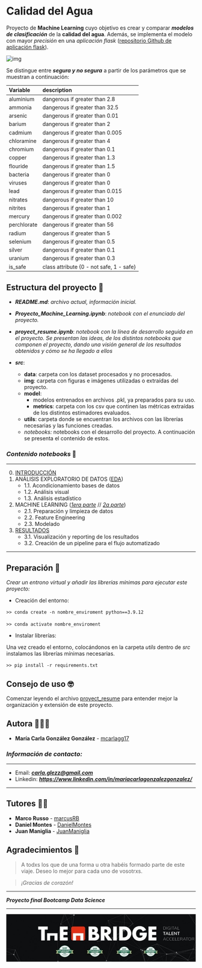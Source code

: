 # Calidad del Agua
Proyecto de **Machine Learning** cuyo objetivo es crear y comparar ***modelos de clasificación*** de la **calidad del agua**. Además, se implementa el modelo con mayor *precisión* en una *aplicación* *flask*
([repositorio Github de aplicación flask](https://github.com/mcarlagg17/TBDS_ML_Clf_WaterQuality_flask)).

![img](https://okdiario.com/img/2018/01/12/agua-cruda.jpg)

Se distingue entre ***segura y no segura*** a partir de los parámetros que se muestran a continuación:  



| Variable    | description                              |
|:------------|:-----------------------------------------|
| aluminium   | dangerous if greater than 2.8            |\n
| ammonia     | dangerous if greater than 32.5           |\n
| arsenic     | dangerous if greater than 0.01           |\n
| barium      | dangerous if greater than 2              |\n
| cadmium     | dangerous if greater than 0.005          |\n
| chloramine  | dangerous if greater than 4              |\n
| chromium    | dangerous if greater than 0.1            |\n
| copper      | dangerous if greater than 1.3            |\n
| flouride    | dangerous if greater than 1.5            |\n
| bacteria    | dangerous if greater than 0              |\n
| viruses     | dangerous if greater than 0              |\n
| lead        | dangerous if greater than 0.015          |\n
| nitrates    | dangerous if greater than 10             |\n
| nitrites    | dangerous if greater than 1              |\n
| mercury     | dangerous if greater than 0.002          |\n
| perchlorate | dangerous if greater than 56             |\n
| radium      | dangerous if greater than 5              |\n
| selenium    | dangerous if greater than 0.5            |\n
| silver      | dangerous if greater than 0.1            |\n
| uranium     | dangerous if greater than 0.3            |\n
| is_safe     | class attribute {0 - not safe, 1 - safe} |

## **Estructura** del proyecto 🗿 
- ***README.md***: *archivo actual, información inicial.*
- ***Proyecto_Machine_Learning.ipynb***: *notebook con el enunciado del proyecto.*
- ***proyect_resume.ipynb***: *notebook con la línea de desarrollo seguida en el proyecto. Se presentan las ideas, de los distintos notebooks que componen el proyecto, dando una visión general de los resultados obtenidos y cómo se ha llegado a ellos*

- ***src***:
    - **data**: carpeta con los dataset procesados y no procesados.
    - **img**: carpeta con figuras e imágenes utilizadas o extraídas del proyecto. 
    - **model**: 
        - modelos entrenados en archivos .pkl, ya preparados para su uso.
        - **metrics**: carpeta con los csv que continen las métricas extraídas de los distintos estimadores evaluados.
    - **utils**: carpeta donde se encuentran los archivos con las librerías necesarias y las funciones creadas.
    - *notebooks:* notebooks con el desarrollo del proyecto. A continuación se presenta el contenido de estos.

### *Contenido notebooks* 📌 
---
0. <a href='src/0_Introduccion.ipynb'>INTRODUCCIÓN</a>
1. ANÁLISIS EXPLORATORIO DE DATOS (<a href='src/1_EDA.ipynb'>EDA</a>)
    - 1.1. Acondicionamiento bases de datos
    - 1.2. Análisis visual
    - 1.3. Análisis estadístico   
2. MACHINE LEARNING (<a href='src/2a_ML_Baseline.ipynb'>*1era parte*</a> // <a href='src/2b_ML_BalancedData.ipynb'>*2a parte*</a>)
    - 2.1. Preparación y limpieza de datos
    - 2.2. Feature Engineering
    - 2.3. Modelado
3. <a href='src/3_Resultados.ipynb'>RESULTADOS</a>
    - 3.1. Visualización y reporting de los resultados
    - 3.2. Creación de un pipeline para el flujo automatizado
---

## Preparación 🔧

_Crear un entrono virtual y añadir las librerías mínimas para ejecutar este proyecto:_

* Creación del entorno:

```
>> conda create -n nombre_enviroment python==3.9.12

>> conda activate nombre_enviroment
```
* Instalar librerías:

Una vez creado el entorno, colocándonos en la carpeta *utils* dentro de *src* instalamos las librerías mínimas necesarias.

```
>> pip install -r requirements.txt
```

## Consejo de uso 🤓

Comenzar leyendo el archivo <a href='proyect_resume.ipynb'>proyect_resume</a> para entender mejor la organización y extensión de este proyecto. 

## Autora 👩🏽‍💻

* **María Carla González González** - [mcarlagg17](https://github.com/mcarlagg17)

### *Información de contacto:*
___
* Email: ***carla.glezz@gmail.com***
* Linkedin: ***https://www.linkedin.com/in/mariacarlagonzalezgonzalez/***
---

## Tutores 👨‍🏫

* **Marco Russo** - [marcusRB](https://github.com/marcusRB) 
* **Daniel Montes** - [DanielMontes](https://linkedin.com/in/daniel-montes-serrano-a81b9447)
* **Juan Maniglia** - [JuanManiglia](https://github.com/JuanManiglia)


## Agradecimientos 🤗

> A todxs los que de una forma u otra habéis formado parte de este viaje. Deseo lo mejor para cada uno de vosotrxs. 
 
> *¡Gracias de corazón!*




---
***Proyecto final Bootcamp Data Science***

---

![img](./src/img/logo.jpg)
